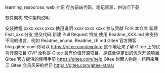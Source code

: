 learning_resources_web
介绍
存放前端代码，笔记资源，供访问下载

软件架构
软件架构说明

安装教程
xxxx
xxxx
xxxx
使用说明
xxxx
xxxx
xxxx
参与贡献
Fork 本仓库
新建 Feat_xxx 分支
提交代码
新建 Pull Request
特技
使用 Readme_XXX.md 来支持不同的语言，例如 Readme_en.md, Readme_zh.md
Gitee 官方博客 blog.gitee.com
你可以 https://gitee.com/explore 这个地址来了解 Gitee 上的优秀开源项目
GVP 全称是 Gitee 最有价值开源项目，是综合评定出的优秀开源项目
Gitee 官方提供的使用手册 https://gitee.com/help
Gitee 封面人物是一档用来展示 Gitee 会员风采的栏目 https://gitee.com/gitee-stars/